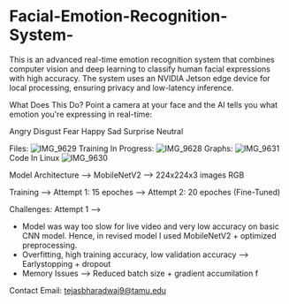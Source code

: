 # Facial-Emotion-Recognition-System-
This is an advanced real-time emotion recognition system that combines computer vision and deep learning to classify human facial expressions with high accuracy. The system uses an NVIDIA Jetson edge device for local processing, ensuring privacy and low-latency inference.

What Does This Do?
Point a camera at your face and the AI tells you what emotion you're expressing in real-time:

Angry 
Disgust 
Fear 
Happy 
Sad 
Surprise 
Neutral 

Files: 
![IMG_9629](https://github.com/user-attachments/assets/17e9e1a4-8bad-4678-b4a1-9eb1c873ff7a)
Training In Progress: 
![IMG_9628](https://github.com/user-attachments/assets/fc7e2798-2684-4350-a4b7-208e5598b486)
Graphs:
![IMG_9631](https://github.com/user-attachments/assets/3d84cdf3-68f9-41dc-b0da-d22bcabdc8bf)
Code In Linux
![IMG_9630](https://github.com/user-attachments/assets/aa59b4c7-be10-47d7-b8c0-4bbf3b8f1e91)

Model Architecture 
--> MobileNetV2
--> 224x224x3 images RGB

Training 
--> Attempt 1: 15 epoches
--> Attempt 2: 20 epoches (Fine-Tuned)


Challenges: 
Attempt 1 --> 
- Model was way too slow for live video and very low accuracy on basic CNN model. Hence, in revised model I used MobileNetV2 + optimized preprocessing.
- Overfitting, high training accuracy, low validation accuracy --> Earlystopping + dropout
- Memory Issues --> Reduced batch size + gradient accumilation f


Contact 
Email: tejasbharadwaj9@tamu.edu
